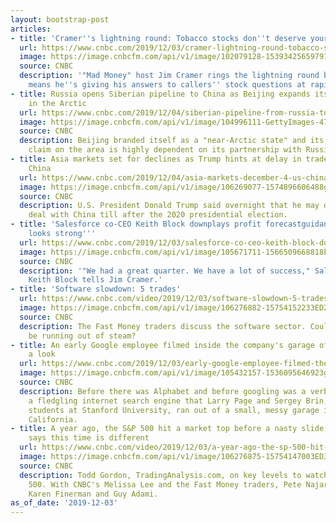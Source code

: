 ```yaml
---
layout: bootstrap-post
articles:
- title: 'Cramer''s lightning round: Tobacco stocks don''t deserve your money'
  url: https://www.cnbc.com/2019/12/03/cramer-lightning-round-tobacco-stocks-do-not-deserve-your-money.html
  image: https://image.cnbcfm.com/api/v1/image/102079128-1539342565979105501689.jpg?v=1539342593
  source: CNBC
  description: '"Mad Money" host Jim Cramer rings the lightning round bell, which
    means he''s giving his answers to callers'' stock questions at rapid speed.'
- title: Russia opens Siberian pipeline to China as Beijing expands its influence
    in the Arctic
  url: https://www.cnbc.com/2019/12/04/siberian-pipeline-from-russia-to-china-polar-silk-road.html
  image: https://image.cnbcfm.com/api/v1/image/104996111-GettyImages-470045506.jpg?v=1532563687
  source: CNBC
  description: Beijing branded itself as a "near-Arctic state" and its far-stretched
    claim on the area is highly dependent on its partnership with Russia.
- title: Asia markets set for declines as Trump hints at delay in trade deal with
    China
  url: https://www.cnbc.com/2019/12/04/asia-markets-december-4-us-china-trade-deal-australian-gdp-currencies.html
  image: https://image.cnbcfm.com/api/v1/image/106269077-1574896606488gettyimages-1184799506.jpeg?v=1575415849
  source: CNBC
  description: U.S. President Donald Trump said overnight that he may delay a trade
    deal with China till after the 2020 presidential election.
- title: 'Salesforce co-CEO Keith Block downplays profit forecastguidance cut: ''Business
    looks strong'''
  url: https://www.cnbc.com/2019/12/03/salesforce-co-ceo-keith-block-downplays-eps-guidance-cut.html
  image: https://image.cnbcfm.com/api/v1/image/105671711-1566509668818block.jpg?v=1566509724
  source: CNBC
  description: '"We had a great quarter. We have a lot of success," Salesforce co-CEO
    Keith Block tells Jim Cramer.'
- title: 'Software slowdown: 5 trades'
  url: https://www.cnbc.com/video/2019/12/03/software-slowdown-5-trades.html
  image: https://image.cnbcfm.com/api/v1/image/106276882-15754152233ED2-FM-REMIX-120319.jpg?v=1575415223
  source: CNBC
  description: The Fast Money traders discuss the software sector. Could the rally
    be running out of steam?
- title: An early Google employee filmed inside the company's garage office in 1998—take
    a look
  url: https://www.cnbc.com/2019/12/03/early-google-employee-filmed-the-companys-garage-office-in-1998.html
  image: https://image.cnbcfm.com/api/v1/image/105432157-1536095646923gettyimages-524309146.jpeg?v=1575415504
  source: CNBC
  description: Before there was Alphabet and before googling was a verb, Google was
    a fledgling internet search engine that Larry Page and Sergey Brin, then Ph.D.
    students at Stanford University, ran out of a small, messy garage in Menlo Park,
    California.
- title: A year ago, the S&P 500 hit a market top before a nasty slide, but technician
    says this time is different
  url: https://www.cnbc.com/video/2019/12/03/a-year-ago-the-sp-500-hit-a-market-top-before-a-nasty-slide.html
  image: https://image.cnbcfm.com/api/v1/image/106276875-15754147003ED3-FM-F-BLOCK-120319.jpg?v=1575414700
  source: CNBC
  description: Todd Gordon, TradingAnalysis.com, on key levels to watch in the S&P
    500. With CNBC's Melissa Lee and the Fast Money traders, Pete Najarian, Tim Seymour,
    Karen Finerman and Guy Adami.
as_of_date: '2019-12-03'
---
```


